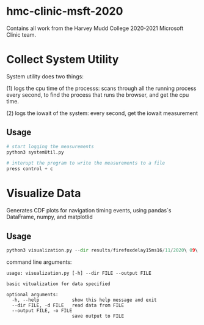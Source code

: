 # hmc-clinic-msft-2020
Contains all work from the Harvey Mudd College 2020-2021 Microsoft Clinic team. 

# Collect System Utility

System utility does two things:

(1) logs the cpu time of the processs: scans through all the running process every second, to find the process that runs the browser, and get the cpu time. 

(2) logs the iowait of the system: every second, get the iowait measurement

## Usage

```python
# start logging the measurements
python3 systemUtil.py 

# interupt the program to write the measurements to a file
press control + c
```

# Visualize Data

Generates CDF plots for navigation timing events, using pandas´s DataFrame, numpy, and matplotlid

## Usage

```python
python3 visualization.py --dir results/firefoxdelay15ms16/11/2020\ 09\:14\:16.csv --output graph/firefoxdelay15ms16
```

command line arguments:

```
usage: visualization.py [-h] --dir FILE --output FILE

basic vitualization for data specified

optional arguments:
  -h, --help            show this help message and exit
  --dir FILE, -d FILE   read data from FILE
  --output FILE, -o FILE
                        save output to FILE
```